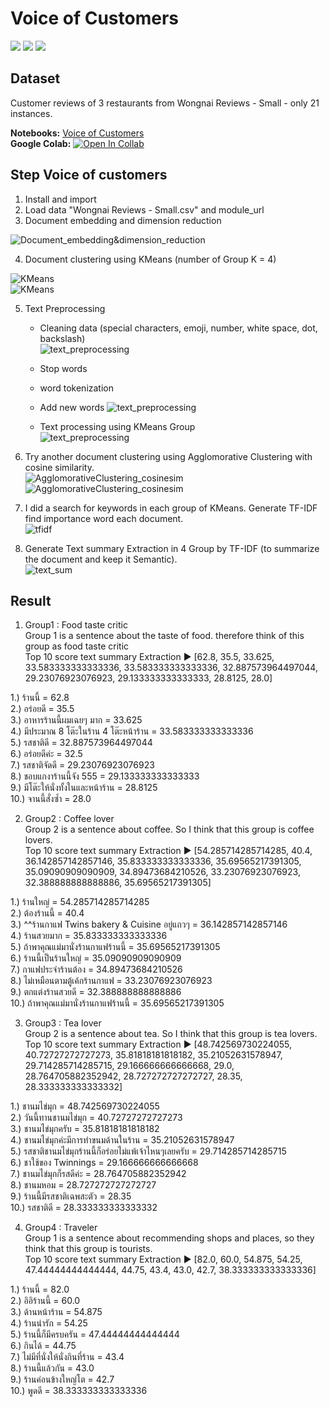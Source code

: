 # Voice of Customers
[![](https://img.shields.io/badge/-NLP-blue)](#) [![](https://img.shields.io/badge/-Text-Summarization-blue)](#) [![](https://img.shields.io/badge/-Google--Colab-blue)](#)   

## Dataset
Customer reviews of 3 restaurants from Wongnai Reviews - Small - only 21 instances.  

**Notebooks:** [Voice of Customers](./07-Voice-of-Customers.ipynb)  
**Google Colab:** [![Open In Collab](https://colab.research.google.com/assets/colab-badge.svg)](https://colab.research.google.com/github/kodchakorn/BADS7105-CRM-Analytics/blob/main/Homework%2011%20-%20Voice%20of%20Customers/07-Voice-of-Customers.ipynb)  
  
## Step Voice of customers
1. Install and import  
2. Load data "Wongnai Reviews - Small.csv" and module_url  
3. Document embedding and dimension reduction  
  
![Document_embedding&dimension_reduction](./01_Document_embedding&dimension_reduction.png)  
  
4. Document clustering using KMeans (number of Group K = 4)  
  
![KMeans](./02_KMeans.png)  
![KMeans](./03_KMeans.png)  
  
5. Text Preprocessing  
   - Cleaning data (special characters, emoji, number, white space, dot, backslash)   
  ![text_preprocessing](./04_text_preprocessing.png)  
     
   - Stop words  
   - word tokenization   
   - Add new words
   ![text_preprocessing](./05_text_preprocessing.png)    
     
   - Text processing using KMeans Group  
   ![text_preprocessing](./06_text_preprocessing.png) 
   
 6. Try another document clustering using Agglomorative Clustering with cosine similarity.  
 ![AgglomorativeClustering_cosinesim](./07_AgglomorativeClustering_cosinesim.png) 
 ![AgglomorativeClustering_cosinesim](./08_AgglomorativeClustering_cosinesim.png) 
   
 7. I did a search for keywords in each group of KMeans. Generate TF-IDF find importance word each document.  
 ![tfidf](./09_tfidf.png)  
   
 8. Generate Text summary Extraction in 4 Group by TF-IDF (to summarize the document and keep it Semantic).  
 ![text_sum](./10_text_sum.png) 
  
## Result  
1. Group1 : Food taste critic  
Group 1 is a sentence about the taste of food. therefore think of this group as food taste critic   
Top 10 score text summary Extraction ▶ [62.8, 35.5, 33.625, 33.583333333333336, 33.583333333333336, 32.887573964497044, 29.23076923076923, 29.133333333333333, 28.8125, 28.0]  
  
1.) ร้านนี้ = 62.8  
2.) อร่อยดี = 35.5  
3.) อาหารร้านนี้ผมเฉยๆ มาก = 33.625  
4.) มีประมาณ 8 โต๊ะในร้าน 4 โต๊ะหน้าร้าน = 33.583333333333336  
5.) รสชาติดี = 32.887573964497044  
6.) อร่อยดีค่ะ = 32.5  
7.) รสชาติจัดดี = 29.23076923076923  
8.) ชอบแกงาร้านนี้จัง 555 = 29.133333333333333  
9.) มีโต๊ะให้นั่งทั้งในและหน้าร้าน = 28.8125  
10.) จานนี้สั่งซ้ำ = 28.0  

  
2. Group2 : Coffee lover  
Group 2 is a sentence about coffee. So I think that this group is coffee lovers.    
Top 10 score text summary Extraction ▶ [54.285714285714285, 40.4, 36.142857142857146, 35.833333333333336, 35.69565217391305, 35.09090909090909, 34.89473684210526, 33.23076923076923, 32.388888888888886, 35.69565217391305]  
  
1.) ร้านใหญ่ = 54.285714285714285  
2.) ต้องร้านนี้ = 40.4  
3.) ^^ร้านกาแฟ Twins bakery & Cuisine อยู่แถวๆ = 36.142857142857146  
4.) ร้านสวยมาก = 35.833333333333336  
5.) ถ้าพาคุณแม่มานั่งร้านกาแฟร้านนี้ = 35.69565217391305  
6.) ร้านนี้เป็นร้านใหญ่ = 35.09090909090909  
7.) กาแฟประจำร้านต้อง = 34.89473684210526  
8.) ไม่เหมือนตามตู้เค้กร้านกาแฟ = 33.23076923076923  
9.) ตกแต่งร้านสวยดี = 32.388888888888886  
10.) ถ้าพาคุณแม่มานั่งร้านกาแฟร้านนี้ = 35.69565217391305  
  

3. Group3 : Tea lover  
Group 2 is a sentence about tea. So I think that this group is tea lovers. 
Top 10 score text summary Extraction ▶ [48.742569730224055, 40.72727272727273, 35.81818181818182, 35.21052631578947, 29.714285714285715, 29.166666666666668, 29.0, 28.764705882352942, 28.727272727272727, 28.35, 28.333333333333332]  
  
1.) ชานมไข่มุก = 48.742569730224055  
2.) วันนี้ทานชานมไข่มุก = 40.72727272727273  
3.) ชานมไข่มุกครับ = 35.81818181818182  
4.) ชานมไข่มุกค่ะมีการทำขนมด้านในร้าน = 35.21052631578947  
5.) รสชาติชานมไข่มุกร้านนี้ก็อร่อยไม่แพ้เจ้าไหนๆเลยครับ = 29.714285714285715  
6.) ชาใช้ของ Twinnings = 29.166666666666668  
7.) ชานมไข่มุกก็รสดีค่ะ = 28.764705882352942  
8.) ชานมหอม = 28.727272727272727  
9.) ร้านนี้มีรสชาติเฉพสะตัว = 28.35  
10.) รสชาติดี = 28.333333333333332  
  

4. Group4 : Traveler  
Group 1 is a sentence about recommending shops and places, so they think that this group is tourists.  
Top 10 score text summary Extraction ▶ [82.0, 60.0, 54.875, 54.25, 47.44444444444444, 44.75, 43.4, 43.0, 42.7, 38.333333333333336]  

1.) ร้านนี้ = 82.0  
2.) อิอิร้านนี้ = 60.0  
3.) ด้านหน้าร้าน = 54.875  
4.) ร้านน่ารัก = 54.25  
5.) ร้านนี้ก็มีครบครัน = 47.44444444444444  
6.) กินได้ = 44.75  
7.) ไม่มีที่นั่งให้นั่งกินที่ร้าน = 43.4  
8.) ร้านนี้แล้วกัน = 43.0  
9.) ร้านค่อนข้างใหญ่โต = 42.7  
10.) พูดดี = 38.333333333333336  
